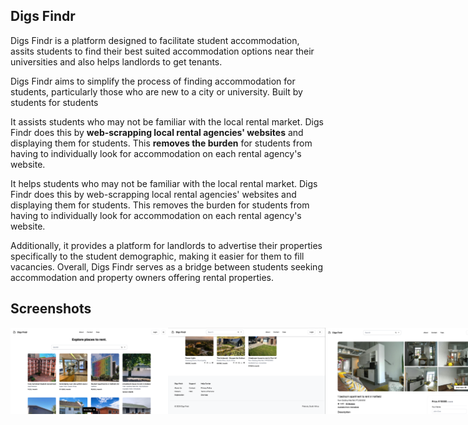 ## Digs Findr

Digs Findr is a platform designed to facilitate student accommodation, assits students to find their best suited accommodation options near their universities and also helps landlords to get tenants.

Digs Findr aims to simplify the process of finding accommodation for students, particularly those who are new to a city or university. Built by students for students

It assists students who may not be familiar with the local rental market. Digs Findr does this by **web-scrapping local rental agencies' websites** and displaying them for students. This **removes the burden** for students from having to individually look for accommodation on each rental agency's website.

It helps students who may not be familiar with the local rental market. Digs Findr does this by web-scrapping local rental agencies' websites and displaying them for students. This removes the burden for students from having to individually look for accommodation on each rental agency's website.

Additionally, it provides a platform for landlords to advertise their properties specifically to the student demographic, making it easier for them to fill vacancies. Overall, Digs Findr serves as a bridge between students seeking accommodation and property owners offering rental properties.

## Screenshots

<div style="display:flex;" >
<img src="/screenshots/1Screenshot.png" width="50%" >
<img src="/screenshots/2Screenshot.png" width="50%" >
<img src="/screenshots/3Screenshot.png" width="50%" >
<img src="/screenshots/4Screenshot.png" width="50%" >
<img src="/screenshots/5Screenshot.png" width="50%" >
<img src="/screenshots/6Screenshot.png" width="50%" >
<img src="/screenshots/7Screenshot.png" width="50%" >
<img src="/screenshots/7bScreenshot.png" width="50%" >
<img src="/screenshots/7cScreenshot.png" width="50%" >
<img src="/screenshots/8Screenshot.png" width="50%" >
<img src="/screenshots/9Screenshot.png" width="50%" >
<img src="/screenshots/10Screenshot.png" width="50%" >
<img src="/screenshots/11Screenshot.png" width="50%" >
<img src="/screenshots/12Screenshot.png" width="50%" >
<img src="/screenshots/13Screenshot.png" width="50%" >
<img src="/screenshots/14Screenshot.png" width="50%" >
<img src="/screenshots/15Screenshot.png" width="50%" >
<img src="/screenshots/16Screenshot.png" width="50%" >
<img src="/screenshots/17Screenshot.png" width="50%" >
<img src="/screenshots/18Screenshot.png" width="50%" >
<img src="/screenshots/19Screenshot.png" width="50%" >
<img src="/screenshots/20Screenshot.png" width="50%" >

</div>
